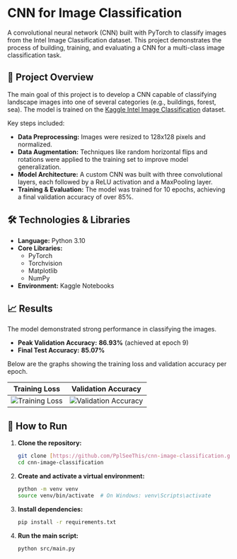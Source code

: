 # CNN for Image Classification

A convolutional neural network (CNN) built with PyTorch to classify images from the Intel Image Classification dataset. This project demonstrates the process of building, training, and evaluating a CNN for a multi-class image classification task.



## 📜 Project Overview

The main goal of this project is to develop a CNN capable of classifying landscape images into one of several categories (e.g., buildings, forest, sea). The model is trained on the [Kaggle Intel Image Classification](https://www.kaggle.com/datasets/puneet6060/intel-image-classification) dataset.

Key steps included:
* **Data Preprocessing:** Images were resized to 128x128 pixels and normalized.
* **Data Augmentation:** Techniques like random horizontal flips and rotations were applied to the training set to improve model generalization.
* **Model Architecture:** A custom CNN was built with three convolutional layers, each followed by a ReLU activation and a MaxPooling layer.
* **Training & Evaluation:** The model was trained for 10 epochs, achieving a final validation accuracy of over 85%.

## 🛠️ Technologies & Libraries

* **Language:** Python 3.10 
* **Core Libraries:**
    * PyTorch 
    * Torchvision 
    * Matplotlib 
    * NumPy
* **Environment:** Kaggle Notebooks 

## 📈 Results

The model demonstrated strong performance in classifying the images.
* **Peak Validation Accuracy:** **86.93%** (achieved at epoch 9) 
* **Final Test Accuracy:** **85.07%** 

Below are the graphs showing the training loss and validation accuracy per epoch.

| Training Loss | Validation Accuracy |
| :-----------: | :-----------------: |
| ![Training Loss](https://storage.googleapis.com/agent-tools-public-bucket/hosted_tools_images/c234a413-a442-4917-a006-2187f4c5e571.png) | ![Validation Accuracy](https://storage.googleapis.com/agent-tools-public-bucket/hosted_tools_images/e8c85777-6f0e-473d-82d2-8b010c7bd32a.png) |

## 🚀 How to Run

1.  **Clone the repository:**
    ```bash
    git clone [https://github.com/PplSeeThis/cnn-image-classification.git](https://github.com/PplSeeThis/cnn-image-classification.git)
    cd cnn-image-classification
    ```
2.  **Create and activate a virtual environment:**
    ```bash
    python -m venv venv
    source venv/bin/activate  # On Windows: venv\Scripts\activate
    ```
3.  **Install dependencies:**
    ```bash
    pip install -r requirements.txt
    ```
4.  **Run the main script:**
    ```bash
    python src/main.py
    ```
